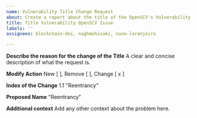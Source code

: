 ```yaml
---
name: Vulnerability Title Change Request
about: Create a report about the title of the OpenSCV's Vulnerability
title: Title Vulnerability OpenSCV Issue
labels: ''
assignees: blockchain-dei, naghmehivaki, nuno-laranjeiro

---
```


**Describe the reason for the change of the Title**
A clear and concise description of what the request is.

**Modify Action**
New [  ], Remove [  ],  Change [ x ] 

**Index of the Change**
1.1 "Reentrancy"

**Proposed Name**
"Reentrancy"

**Additional context**
Add any other context about the problem here.
